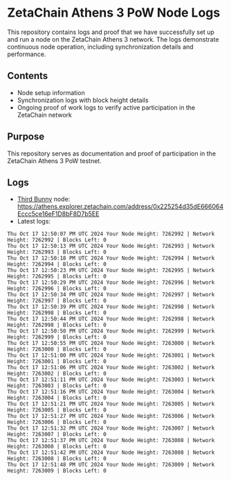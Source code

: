 # ZetaChain Athens 3 PoW Node Logs
This repository contains logs and proof that we have successfully set up and run a node on the ZetaChain Athens 3 network. The logs demonstrate continuous node operation, including synchronization details and performance.

## Contents
- Node setup information
- Synchronization logs with block height details
- Ongoing proof of work logs to verify active participation in the ZetaChain network

## Purpose
This repository serves as documentation and proof of participation in the ZetaChain Athens 3 PoW testnet.

## Logs

- [Third Bunny](https://thirdbunny.xyz/) node: https://athens.explorer.zetachain.com/address/0x225254d35dE666064Eccc5ce16eF1D8bF8D7b5EE
- Latest logs:
```
Thu Oct 17 12:50:07 PM UTC 2024 Your Node Height: 7262992 | Network Height: 7262992 | Blocks Left: 0
Thu Oct 17 12:50:13 PM UTC 2024 Your Node Height: 7262993 | Network Height: 7262993 | Blocks Left: 0
Thu Oct 17 12:50:18 PM UTC 2024 Your Node Height: 7262994 | Network Height: 7262994 | Blocks Left: 0
Thu Oct 17 12:50:23 PM UTC 2024 Your Node Height: 7262995 | Network Height: 7262995 | Blocks Left: 0
Thu Oct 17 12:50:29 PM UTC 2024 Your Node Height: 7262996 | Network Height: 7262996 | Blocks Left: 0
Thu Oct 17 12:50:34 PM UTC 2024 Your Node Height: 7262997 | Network Height: 7262997 | Blocks Left: 0
Thu Oct 17 12:50:39 PM UTC 2024 Your Node Height: 7262998 | Network Height: 7262998 | Blocks Left: 0
Thu Oct 17 12:50:44 PM UTC 2024 Your Node Height: 7262998 | Network Height: 7262998 | Blocks Left: 0
Thu Oct 17 12:50:50 PM UTC 2024 Your Node Height: 7262999 | Network Height: 7262999 | Blocks Left: 0
Thu Oct 17 12:50:55 PM UTC 2024 Your Node Height: 7263000 | Network Height: 7263000 | Blocks Left: 0
Thu Oct 17 12:51:00 PM UTC 2024 Your Node Height: 7263001 | Network Height: 7263001 | Blocks Left: 0
Thu Oct 17 12:51:06 PM UTC 2024 Your Node Height: 7263002 | Network Height: 7263002 | Blocks Left: 0
Thu Oct 17 12:51:11 PM UTC 2024 Your Node Height: 7263003 | Network Height: 7263003 | Blocks Left: 0
Thu Oct 17 12:51:16 PM UTC 2024 Your Node Height: 7263004 | Network Height: 7263004 | Blocks Left: 0
Thu Oct 17 12:51:21 PM UTC 2024 Your Node Height: 7263005 | Network Height: 7263005 | Blocks Left: 0
Thu Oct 17 12:51:27 PM UTC 2024 Your Node Height: 7263006 | Network Height: 7263006 | Blocks Left: 0
Thu Oct 17 12:51:32 PM UTC 2024 Your Node Height: 7263007 | Network Height: 7263007 | Blocks Left: 0
Thu Oct 17 12:51:37 PM UTC 2024 Your Node Height: 7263008 | Network Height: 7263008 | Blocks Left: 0
Thu Oct 17 12:51:42 PM UTC 2024 Your Node Height: 7263008 | Network Height: 7263008 | Blocks Left: 0
Thu Oct 17 12:51:48 PM UTC 2024 Your Node Height: 7263009 | Network Height: 7263009 | Blocks Left: 0
```

